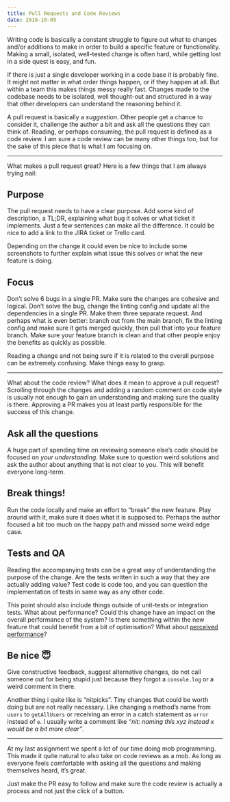 ```yaml
---
title: Pull Requests and Code Reviews
date: 2018-10-05
---
```


Writing code is basically a constant struggle to figure out what to changes and/or additions to make in order to build a specific feature or functionality. Making a small, isolated, well-tested change is often hard, while getting lost in a side quest is easy, and fun.

If there is just a single developer working in a code base it is probably fine. It might not matter in what order things happen, or if they happen at all. But within a team this makes things messy really fast. Changes made to the codebase needs to be isolated, well thought-out and structured in a way that other developers can understand the reasoning behind it.

A pull request is basically a _suggestion_. Other people get a chance to consider it, challenge the author a bit and ask all the questions they can think of. Reading, or perhaps consuming, the pull request is defined as a code review. I am sure a code review can be many other things too, but for the sake of this piece that is what I am focusing on.

---

What makes a pull request great? Here is a few things that I am always trying nail:

## Purpose
The pull request needs to have a clear purpose. Add some kind of description, a TL;DR, explaining what bug it solves or what ticket it implements. Just a few sentences can make all the difference. It could be nice to add a link to the JIRA ticket or Trello card.

Depending on the change it could even be nice to include some screenshots to further explain what issue this solves or what the new feature is doing.

## Focus
Don’t solve 6 bugs in a single PR. Make sure the changes are cohesive and logical. Don’t solve the bug, change the linting config and update all the dependencies in a single PR. Make them three separate request. And perhaps what is even better: branch out from the main branch, fix the linting config and make sure it gets merged quickly, then pull that into your feature branch. Make sure your feature branch is clean and that other people enjoy the benefits as quickly as possible.

Reading a change and not being sure if it is related to the overall purpose can be extremely confusing. Make things easy to grasp.

---

What about the code review? What does it mean to approve a pull request? Scrolling through the changes and adding a random comment on code style is usually not enough to gain an understanding and making sure the quality is there. Approving a PR makes you at least partly responsible for the success of this change.

## Ask all the questions
A huge part of spending time on reviewing someone else’s code should be focused on _your understanding_. Make sure to question weird solutions and ask the author about anything that is not clear to you. This will benefit everyone long-term.

## Break things!
Run the code locally and make an effort to “break” the new feature. Play around with it, make sure it does what it is supposed to. Perhaps the author focused a bit too much on the happy path and missed some weird edge case.

## Tests and QA
Reading the accompanying tests can be a great way of understanding the purpose of the change. Are the tests written in such a way that they are actually adding value? Test code is code too, and you can question the implementation of tests in same way as any other code.

This point should also include things outside of unit-tests or integration tests. What about performance? Could this change have an impact on the overall performance of the system? Is there something within the new feature that could benefit from a bit of optimisation? What about [perceived performance](https://en.wikipedia.org/wiki/Perceived_performance)?

## Be nice 😇
Give constructive feedback, suggest alternative changes, do not call someone out for being stupid just because they forgot a `console.log` or a weird comment in there.

Another thing i quite like is “nitpicks”. Tiny changes that could be worth doing but are not really necessary. Like changing a method’s name from `users` to `getAllUsers` or receiving an error in a catch statement as `error` instead of `e`. I usually write a comment  like _“nit: naming this xyz instead x would be a bit more clear”_.

---

At my last assignment we spent a lot of our time doing mob programming. This made it quite natural to also take on code reviews as a mob. As long as everyone feels comfortable with asking all the questions and making themselves heard, it’s great.

Just make the PR easy to follow and make sure the code review is actually a process and not just the click of a button.
